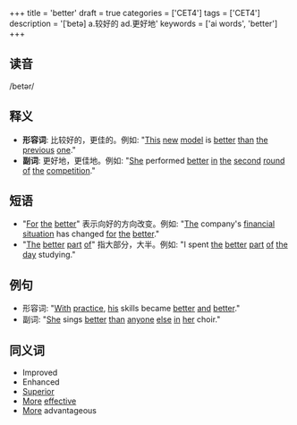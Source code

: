 +++
title = 'better'
draft = true
categories = ['CET4']
tags = ['CET4']
description = '[ˈbetə] a.较好的 ad.更好地'
keywords = ['ai words', 'better']
+++

## 读音
/betər/

## 释义
- **形容词**: 比较好的，更佳的。例如: "[This](/zh/post/this/) [new](/zh/post/new/) [model](/zh/post/model/) is [better](/zh/post/better/) [than](/zh/post/than/) [the](/zh/post/the/) [previous](/zh/post/previous/) [one](/zh/post/one/)."
- **副词**: 更好地，更佳地。例如: "[She](/zh/post/she/) performed [better](/zh/post/better/) [in](/zh/post/in/) [the](/zh/post/the/) [second](/zh/post/second/) [round](/zh/post/round/) [of](/zh/post/of/) [the](/zh/post/the/) [competition](/zh/post/competition/)."

## 短语
- "[For](/zh/post/for/) [the](/zh/post/the/) [better](/zh/post/better/)" 表示向好的方向改变。例如: "[The](/zh/post/the/) company's [financial](/zh/post/financial/) [situation](/zh/post/situation/) has changed [for](/zh/post/for/) [the](/zh/post/the/) [better](/zh/post/better/)."
- "[The](/zh/post/the/) [better](/zh/post/better/) [part](/zh/post/part/) [of](/zh/post/of/)" 指大部分，大半。例如: "I spent [the](/zh/post/the/) [better](/zh/post/better/) [part](/zh/post/part/) [of](/zh/post/of/) [the](/zh/post/the/) [day](/zh/post/day/) studying."

## 例句
- 形容词: "[With](/zh/post/with/) [practice](/zh/post/practice/), [his](/zh/post/his/) skills became [better](/zh/post/better/) [and](/zh/post/and/) [better](/zh/post/better/)."
- 副词: "[She](/zh/post/she/) sings [better](/zh/post/better/) [than](/zh/post/than/) [anyone](/zh/post/anyone/) [else](/zh/post/else/) [in](/zh/post/in/) [her](/zh/post/her/) choir."

## 同义词
- Improved
- Enhanced
- [Superior](/zh/post/superior/)
- [More](/zh/post/more/) [effective](/zh/post/effective/)
- [More](/zh/post/more/) advantageous
